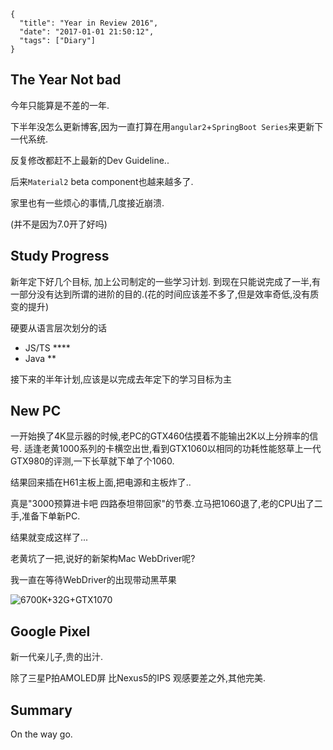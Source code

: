 ```metadata
{
  "title": "Year in Review 2016",
  "date": "2017-01-01 21:50:12",
  "tags": ["Diary"]
}
```

## The Year Not bad

今年只能算是不差的一年.

下半年没怎么更新博客,因为一直打算在用`angular2`+`SpringBoot Series`来更新下一代系统.

反复修改都赶不上最新的Dev Guideline..

后来`Material2` beta component也越来越多了.

家里也有一些烦心的事情,几度接近崩溃.

(并不是因为7.0开了好吗)

## Study Progress
新年定下好几个目标,
加上公司制定的一些学习计划.
到现在只能说完成了一半,有一部分没有达到所谓的进阶的目的.(花的时间应该差不多了,但是效率奇低,没有质变的提升)

硬要从语言层次划分的话
* JS/TS \*\*\*\*
* Java \*\*

接下来的半年计划,应该是以完成去年定下的学习目标为主

## New PC 
一开始换了4K显示器的时候,老PC的GTX460估摸着不能输出2K以上分辨率的信号.
适逢老黄1000系列的卡横空出世,看到GTX1060以相同的功耗性能怒草上一代GTX980的评测,一下长草就下单了个1060.

结果回来插在H61主板上面,把电源和主板炸了..

真是"3000预算进卡吧 四路泰坦带回家"的节奏.立马把1060退了,老的CPU出了二手,准备下单新PC.

结果就变成这样了...

老黄坑了一把,说好的新架构Mac WebDriver呢?

我一直在等待WebDriver的出现带动黑苹果


![6700K+32G+GTX1070](http://wx2.sinaimg.cn/large/7755dd69gy1fceizh66juj215u16m79s.jpg)


## Google Pixel

新一代亲儿子,贵的出汁.

除了三星P拍AMOLED屏 比Nexus5的IPS 观感要差之外,其他完美.


## Summary

On the way go.
